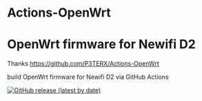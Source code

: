 # Actions-OpenWrt
# OpenWrt firmware for Newifi D2
Thanks https://github.com/P3TERX/Actions-OpenWrt


build OpenWrt firmware for Newifi D2 via GitHub Actions

[![GitHub release (latest by date)](https://img.shields.io/github/v/release/HDragon8/OpenWrt112?style=for-the-badge&label=Download)](https://github.com/HDragon8/OpenWrt112/releases/latest)

